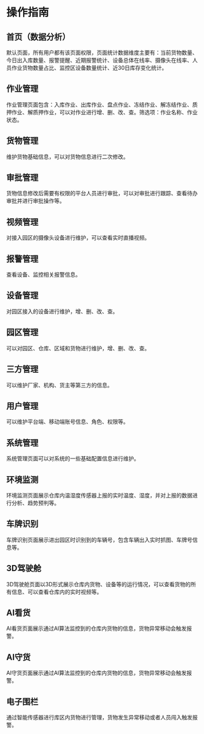 # 操作指南
## 首页（数据分析）
默认页面，所有用户都有该页面权限，页面统计数据维度主要有：当前货物数量、今日出入库数量、报警提醒、近期报警统计、设备总体在线率、摄像头在线率、人员作业货物数量占比、监控区设备数量统计、近30日库存变化统计。
## 作业管理
作业管理页面包含：入库作业、出库作业、盘点作业、冻结作业、解冻结作业、质押作业、解质押作业，可以对作业进行增、删、改、查。筛选项：作业名称、作业状态。
## 货物管理
维护货物基础信息，可以对货物信息进行二次修改。
## 审批管理
货物信息修改后需要有权限的平台人员进行审批，可以对审批进行跟踪、查看待办审批并进行审批操作等。
## 视频管理
对接入园区的摄像头设备进行维护，可以查看实时直播视频。
## 报警管理
查看设备、监控相关报警信息。
## 设备管理
对园区接入的设备进行维护，增、删、改、查。
## 园区管理
可以对园区、仓库、区域和货物进行维护，增、删、改、查。
## 三方管理
可以维护厂家、机构、货主等第三方的信息。
## 用户管理
可以维护平台端、移动端账号信息、角色、权限等。
## 系统管理
系统管理页面可以对系统的一些基础配置信息进行维护。
## 环境监测
环境监测页面展示仓库内温湿度传感器上报的实时温度、湿度，并对上报的数据进行分析、趋势预判等。
## 车牌识别
车牌识别页面展示进出园区时识别到的车辆号，包含车辆出入实时抓图、车牌号信息等。
## 3D驾驶舱
3D驾驶舱页面以3D形式展示仓库内货物、设备等的运行情况，可以查看货物的所有信息、可以查看仓库内的实时视频等。
## AI看货
AI看货页面展示通过AI算法监控到的仓库内货物的信息，货物异常移动会触发报警。
## AI守货
AI守货页面展示通过AI算法监控到的仓库内货物的信息，货物异常移动会触发报警。
## 电子围栏
通过智能传感器进行库区内货物进行管理，货物发生异常移动或者人员闯入触发报警。
